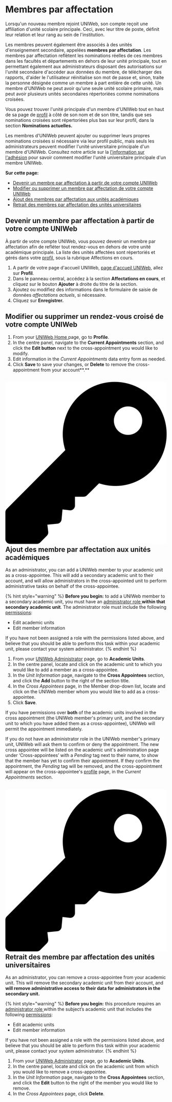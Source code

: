 # Membres par affectation

Lorsqu'un nouveau membre rejoint UNIWeb, son compte reçoit une affiliation d'unité scolaire principale. Ceci, avec leur titre de poste, définit leur relation et leur rang au sein de l'institution.

Les membres peuvent également être associés à des unités d'enseignement secondaire, appelées **membres par affectation**. Les membres par affectation reflètent les nominations réelles de ces membres dans les facultés et départements en dehors de leur unité principale, tout en permettant également aux administrateurs disposant des autorisations sur l'unité secondaire d'accéder aux données du membre, de télécharger des rapports, d'aider le l'utilisateur réinitialise son mot de passe et, sinon, traite la personne désignée comme un membre à part entière de cette unité. Un membre d'UNIWeb ne peut avoir qu'une seule unité scolaire primaire, mais peut avoir plusieurs unités secondaires répertoriées comme nominations croisées.

Vous pouvez trouver l'unité principale d'un membre d'UNIWeb tout en haut de sa page de [profil](../../networking-on-uniweb/filling-out-your-public-profile.md) à côté de son nom et de son titre, tandis que ses nominations croisées sont répertoriées plus bas sur leur profil, dans la section **Nominations actuelles.**

Les membres d'UNIWeb peuvent ajouter ou supprimer leurs propres nominations croisées si nécessaire via leur profil public, mais seuls les administrateurs peuvent modifier l'unité universitaire principale d'un membre d'UNIWeb. Consultez notre article sur la [l'information sur l'adhésion](../account-management/member-account-information.md#editing-the-account-information-of-other-uniweb-members) pour savoir comment modifier l'unité universitaire principale d'un membre UNIWeb.

**Sur cette page:**

* [Devenir un membre par affectation à partir de votre compte UNIWeb](cross-appointments.md#adding-a-cross-appointment-to-your-uniweb-account)
* [Modifier ou supprimer un membre par affectation de votre compte UNIWeb](cross-appointments.md#editing-or-deleting-a-cross-appointment-from-your-uniweb-account)
* [Ajout des membres par affectation aux unités académiques](cross-appointments.md#adding-cross-appointees-to-academic-units)
* [Retrait des membres par affectation des unités universitaires ](cross-appointments.md#removing-cross-appointees-from-academic-units)

## **Devenir un membre par affectation à partir de votre compte UNIWeb**

À partir de votre compte UNIWeb, vous pouvez devenir un membre par affectation afin de refléter tout rendez-vous en dehors de votre unité académique principale. La liste des unités affectées sont répertoriés et gérés dans votre [profil](../../networking-on-uniweb/filling-out-your-public-profile.md), sous la rubrique Affections en cours.

1. A partir de votre page d'accueil UNIWeb, [page d'accueil UNIWeb](../../navigating-uniweb/the-home-page.md), allez sur **Profil**.
2. Dans le panneau central, accédez à la section **Affectations en cours**, et cliquez sur le bouton **Ajouter** à droite du titre de la section.
3. Ajoutez ou modifiez des informations dans le formulaire de saisie de données _affectations actuels_, si nécessaire.
4. Cliquez sur **Enregistrer.**

## **Modifier ou supprimer un rendez-vous croisé de votre compte UNIWeb**

1. From your [UNIWeb Home ](../../navigating-uniweb/the-home-page.md)page, go to **Profile**.
2. In the centre panel, navigate to the **Current Appointments** section, and click the **Edit button** next to the cross-appointment you would like to modify.
3. Edit information in the _Current Appointments_ data entry form as needed.
4. Click **Save** to save your changes, or **Delete** to remove the cross-appointment from your account**.**

## ![](../../.gitbook/assets/key%20%281%29.svg) **Ajout des membre par affectation aux unités académiques**

As an administrator, you can add a UNIWeb member to your academic unit as a cross-appointee. This will add a secondary academic unit to their account, and will allow administrators in the cross-appointed unit to perform administrative tasks on behalf of the cross-appointee.

{% hint style="warning" %}
**Before you begin:** to add a UNIWeb member to a secondary academic unit, you must have an [administrator role ](../access-control/managing-administrator-roles-and-permissions.md)**within that secondary academic unit**. The administrator role must include the following [permissions](../access-control/managing-administrator-roles-and-permissions.md#administrator-permissions):

* Edit academic units
* Edit member information

If you have not been assigned a role with the permissions listed above, and believe that you should be able to perform this task within your academic unit, please contact your system administrator.
{% endhint %}

1. From your [UNIWeb Administrator](../../navigating-uniweb/the-administration-page.md) page, go to **Academic Units**. 
2. In the centre panel, locate and click on the academic unit to which you would like to add a member as a cross-appointee.
3. In the _Unit Information_ page, navigate to the **Cross Appointees** section, and click the **Add** button to the right of the section title.
4. In the _Cross Appointees_ page, in the Member drop-down list, locate and click on the UNIWeb member whom you would like to add as a cross-appointee.
5. Click **Save**.

If you have permissions over **both** of the academic units involved in the cross appointment \(the UNIWeb member's primary unit, and the secondary unit to which you have added them as a cross-appointee\), UNIWeb will permit the appointment immediately.

If you do not have an administrator role in the UNIWeb member's primary unit, UNIWeb will ask them to confirm or deny the appointment. The new cross appointee will be listed on the academic unit's administration page under ‘Cross-appointees’ with a _Pending_ tag next to their name, to show that the member has yet to confirm their appointment. If they confirm the appointment, the _Pending_ tag will be removed, and the cross-appointment will appear on the cross-appointee's [profile](../../networking-on-uniweb/filling-out-your-public-profile.md) page, in the _Current Appointments_ section.

## ![](../../.gitbook/assets/key%20%281%29.svg) **Retrait des membre par affectation des unités universitaires**

As an administrator, you can remove a cross-appointee from your academic unit. This will remove the secondary academic unit from their account, and **will remove administrative access to their data for administrators in the secondary unit.**

{% hint style="warning" %}
**Before you begin:** this procedure requires an [administrator role ](../access-control/managing-administrator-roles-and-permissions.md)within the subject’s academic unit that includes the following [permissions](../access-control/managing-administrator-roles-and-permissions.md#administrator-permissions):

* Edit academic units
* Edit member information

If you have not been assigned a role with the permissions listed above, and believe that you should be able to perform this task within your academic unit, please contact your system administrator.
{% endhint %}

1. From your [UNIWeb Administrator](../../navigating-uniweb/the-administration-page.md) page, go to **Academic Units**. 
2. In the centre panel, locate and click on the academic unit from which you would like to remove a cross-appointee.
3. In the _Unit Information_ page, navigate to the **Cross Appointees** section, and click the **Edit** button to the right of the member you would like to remove.
4. In the _Cross Appointees_ page, click **Delete**.

